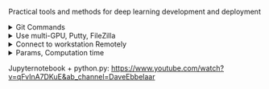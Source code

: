 Practical tools and methods for deep learning development and deployment

<details>
  <summary> Git Commands </summary>

  👉 [Read more in about Git commands](GitCommands.md)

</details>

<details>
  <summary> Use multi-GPU, Putty, FileZilla</summary>

  👉 [Explore multi-GPU.md](GPU.md)

</details>

<details>
  <summary> Connect to workstation Remotely </summary>

  👉 [ConnectRemotely.md](ConnectRemotely.md)

</details>

<details>
  <summary> Params, Computation time </summary>

  👉 [ParamsComputation.md](ParamsComputation.md)

</details>


Jupyternotebook + python.py:
https://www.youtube.com/watch?v=qFvInA7DKuE&ab_channel=DaveEbbelaar
